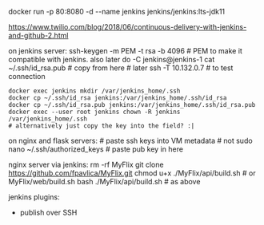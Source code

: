 
docker run -p 80:8080 -d --name jenkins jenkins/jenkins:lts-jdk11

https://www.twilio.com/blog/2018/06/continuous-delivery-with-jenkins-and-github-2.html

on jenkins server:
    ssh-keygen -m PEM -t rsa -b 4096 # PEM to make it compatible with jenkins. also later do -C jenkins@jenkins-1
    cat ~/.ssh/id_rsa.pub # copy from here
    # later ssh -T 10.132.0.7 # to test connection

    docker exec jenkins mkdir /var/jenkins_home/.ssh
    docker cp ~/.ssh/id_rsa jenkins:/var/jenkins_home/.ssh/id_rsa
    docker cp ~/.ssh/id_rsa.pub jenkins:/var/jenkins_home/.ssh/id_rsa.pub
    docker exec --user root jenkins chown -R jenkins /var/jenkins_home/.ssh
    # alternatively just copy the key into the field? :|

on nginx and flask servers:
    # paste ssh keys into VM metadata
    # not sudo nano ~/.ssh/authorized_keys # paste pub key in here

nginx server via jenkins:
    rm -rf MyFlix
    git clone https://github.com/fpavlica/MyFlix.git 
    chmod u+x ./MyFlix/api/build.sh # or MyFlix/web/build.sh
    bash ./MyFlix/api/build.sh # as above

jenkins plugins:
 * publish over SSH